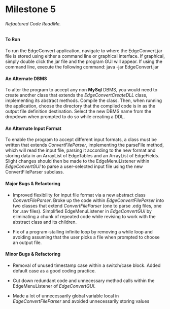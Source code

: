 # Milestone 5
###### Refactored Code ReadMe.

#### To Run
To run the EdgeConvert application, navigate to where the EdgeConvert.jar file is stored using either a command line or graphical interface.
If graphical, simply double click the jar file and the program GUI will appear.
If using the command line, execute the following command:
		java -jar EdgeConvert.jar

#### An Alternate DBMS
To alter the program to accept any non **MySql** DBMS, you would need to create another class that extends the *EdgeConvertCreateDLL* class, implementing its abstract methods.  Compile the class.  Then, when running the application, choose the directory that the compiled code is in as the output file definition destination.  Select the new DBMS name from the dropdown when prompted to do so while creating a DDL.

#### An Alternate Input Format
To enable the program to accept different input formats, a class must be written that extends *ConvertFileParser*, implementing the parseFile method, which will read the input file, parsing it according to the new format and storing data in an ArrayList of EdgeTables and an ArrayList of EdgeFields.  Slight changes should then be made to the EdgeMenuListener within *EdgeConvertGUI* to parse a user-selected input file using the new ConvertFileParser subclass.

#### Major Bugs & Refactoring
- Improved flexibility for input file format via a new abstract class *ConvertFileParser*.  Broke up the code within *EdgeConvertFileParser* into two classes that extend *ConvertFileParser* (one to parse .edg files, one for .sav files).  Simplified EdgeMenuListener in *EdgeConvertGUI* by eliminating a chunk of repeated code while revising to work with the abstract class and its children.

- Fix of a program-stalling infinite loop by removing a while loop and avoiding assuming that the user picks a file when prompted to choose an output file.

#### Minor Bugs & Refactoring
- Removal of unused timestamp case within a switch/case block. Added default case as a good coding practice.

- Cut down redundant code and unnecessary method calls within the EdgeMenuListener of *EdgeConvertGUI*.

- Made a lot of unnecessarily global variable local in *EdgeConvertFileParser* and avoided unnecessarily storing values
